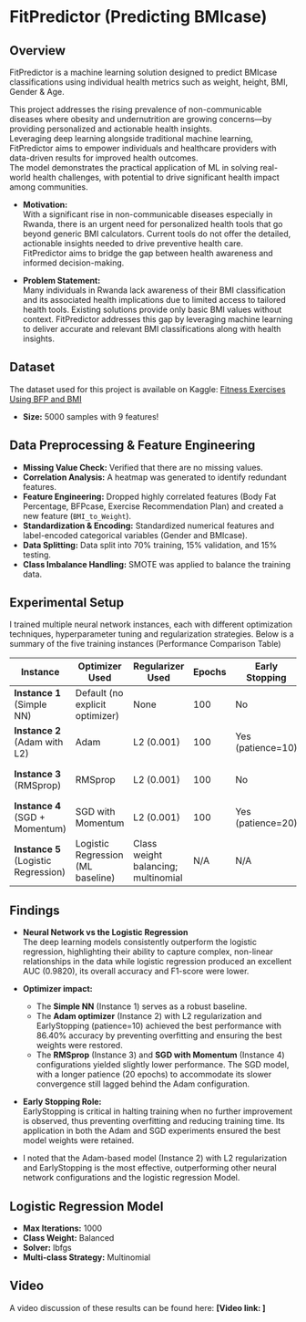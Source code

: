 # FitPredictor (Predicting BMIcase)

## Overview
FitPredictor is a machine learning solution designed to predict BMIcase classifications using individual health metrics such as weight, height, BMI, Gender & Age. 

This project addresses the rising prevalence of non-communicable diseases where obesity and undernutrition are growing concerns—by providing personalized and actionable health insights.  
Leveraging deep learning alongside traditional machine learning, FitPredictor aims to empower individuals and healthcare providers with data-driven results for improved health outcomes.  
The model demonstrates the practical application of ML in solving real-world health challenges, with potential to drive significant health impact among communities.

- **Motivation:**  
With a significant rise in non-communicable diseases especially in Rwanda, there is an urgent need for personalized health tools that go beyond generic BMI calculators. Current tools do not offer the detailed, actionable insights needed to drive preventive health care.  
FitPredictor aims to bridge the gap between health awareness and informed decision-making.

- **Problem Statement:**  
Many individuals in Rwanda lack awareness of their BMI classification and its associated health implications due to limited access to tailored health tools. Existing solutions provide only basic BMI values without context. FitPredictor addresses this gap by leveraging machine learning to deliver accurate and relevant BMI classifications along with health insights.

## Dataset
The dataset used for this project is available on Kaggle:
[Fitness Exercises Using BFP and BMI](https://www.kaggle.com/datasets/mustafa20635/fitness-exercises-using-bfp-and-bmi)  
- **Size:** 5000 samples with 9 features!

## Data Preprocessing & Feature Engineering
- **Missing Value Check:** Verified that there are no missing values.
- **Correlation Analysis:** A heatmap was generated to identify redundant features.
- **Feature Engineering:** Dropped highly correlated features (Body Fat Percentage, BFPcase, Exercise Recommendation Plan) and created a new feature (`BMI_to_Weight`).
- **Standardization & Encoding:** Standardized numerical features and label-encoded categorical variables (Gender and BMIcase).
- **Data Splitting:** Data split into 70% training, 15% validation, and 15% testing.
- **Class Imbalance Handling:** SMOTE was applied to balance the training data.

## Experimental Setup
I trained multiple neural network instances, each with different optimization techniques, hyperparameter tuning and regularization strategies. Below is a summary of the five training instances (Performance Comparison Table)

| Instance    | Optimizer Used                  | Regularizer Used     | Epochs | Early Stopping | # Layers               | Learning Rate | Accuracy | F1 Score | Recall | Precision |
|-------------|---------------------------------|----------------------|--------|----------------|------------------------|---------------|----------|----------|--------|-----------|
| **Instance 1**<br>(Simple NN)  | Default (no explicit optimizer)  | None                 | 100    | No             | 3 (Basic architecture)   | Default       | 86.27%   | 85.87%   | 86.27% | 85.93%    |
| **Instance 2**<br>(Adam with L2)  | Adam                           | L2 (0.001)           | 100    | Yes (patience=10) | 4 (Dense + BN + Dropout)   | 0.0005        | **86.40%**   | **86.19%**   | **86.40%** | **86.17%**    |
| **Instance 3**<br>(RMSprop)    | RMSprop                        | L2 (0.001)           | 100    | No             | 4 (Dense + BN + Dropout)   | 0.0005        | 84.53%* | 84.84%* | 84.53%* | 85.86%*  |
| **Instance 4**<br>(SGD + Momentum) | SGD with Momentum              | L2 (0.001)           | 100    | Yes (patience=20) | 4 (Dense + BN + Dropout)   | 0.0005        | 85.60%   | 85.78%   | 85.60% | 86.17%    |
| **Instance 5**<br>(Logistic Regression) | Logistic Regression (ML baseline) | Class weight balancing; multinomial | N/A    | N/A            | N/A                    | N/A           | 82.40%   | 82.73%   | 82.40% | 83.63%    |

## Findings
- **Neural Network vs the Logistic Regression**  
  The deep learning models consistently outperform the logistic regression, highlighting their ability to capture complex, non-linear relationships in the data while logistic regression produced an excellent AUC (0.9820), its overall accuracy and F1-score were lower.

- **Optimizer impact:**  
  - The **Simple NN** (Instance 1) serves as a robust baseline.
  - The **Adam optimizer** (Instance 2) with L2 regularization and EarlyStopping (patience=10) achieved the best performance with 86.40% accuracy by preventing overfitting and ensuring the best weights were restored.
  - The **RMSprop** (Instance 3) and **SGD with Momentum** (Instance 4) configurations yielded slightly lower performance. The SGD model, with a longer patience (20 epochs) to accommodate its slower convergence still lagged behind the Adam configuration.

- **Early Stopping Role:**  
  EarlyStopping is critical in halting training when no further improvement is observed, thus preventing overfitting and reducing training time. Its application in both the Adam and SGD experiments ensured the best model weights were retained.

- I noted that the Adam-based model (Instance 2) with L2 regularization and EarlyStopping is the most effective, outperforming other neural network configurations and the logistic regression Model.

## Logistic Regression Model
- **Max Iterations:** 1000  
- **Class Weight:** Balanced  
- **Solver:** lbfgs  
- **Multi-class Strategy:** Multinomial

## Video 
A video discussion of these results can be found here: **[Video link: ]**
